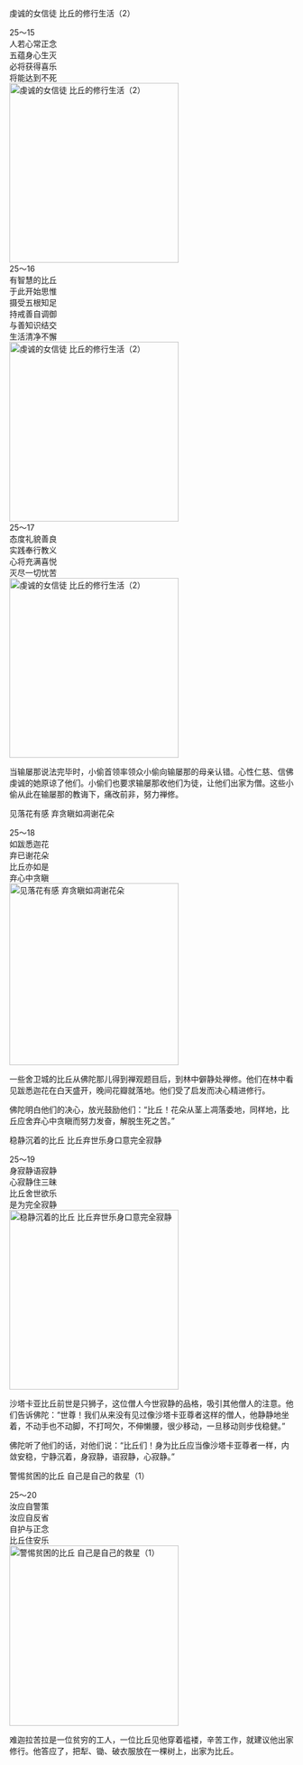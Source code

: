 虔诚的女信徒 比丘的修行生活（2）

<div class="e2">
<div>
25～15<br>
 人若心常正念<br>
 五蕴身心生灭<br>
 必将获得喜乐<br>
 将能达到不死
</div>
<img src="images/fjj-93-1.jpg" width="300" height="318" alt="虔诚的女信徒 比丘的修行生活（2）"/>
</div>

<div class="e2">
<div>
25～16<br>
 有智慧的比丘<br>
 于此开始思惟<br>
 摄受五根知足<br>
 持戒善自调御<br>
 与善知识结交<br>
 生活清净不懈
</div>
<img src="images/fjj-93-2.jpg" width="300" height="318" alt="虔诚的女信徒 比丘的修行生活（2）"/>
</div>

<div class="e2">
<div>
25～17<br>
 态度礼貌善良<br>
 实践奉行教义<br>
 心将充满喜悦<br>
 灭尽一切忧苦
</div>
<img src="images/fjj-93-3.jpg" width="300" height="318" alt="虔诚的女信徒 比丘的修行生活（2）"/>
</div>

当输屡那说法完毕时，小偷首领率领众小偷向输屡那的母亲认错。心性仁慈、信佛虔诚的她原谅了他们。小偷们也要求输屡那收他们为徒，让他们出家为僧。这些小偷从此在输屡那的教诲下，痛改前非，努力禅修。

见落花有感 弃贪瞋如凋谢花朵

<div class="e2">
<div>
25～18<br>
 如跋悉迦花<br>
 弃已谢花朵<br>
 比丘亦如是<br>
 弃心中贪瞋
</div>
<img src="images/fjj-93-4.jpg" width="300" height="322" alt="见落花有感 弃贪瞋如凋谢花朵"/>
</div>

一些舍卫城的比丘从佛陀那儿得到禅观题目后，到林中僻静处禅修。他们在林中看见跋悉迦花在白天盛开，晚间花瓣就落地。他们受了启发而决心精进修行。

佛陀明白他们的决心，放光鼓励他们：“比丘！花朵从茎上凋落委地，同样地，比丘应舍弃心中贪瞋而努力发奋，解脱生死之苦。”

稳静沉着的比丘 比丘弃世乐身口意完全寂静

<div class="e2">
<div>
25～19<br>
 身寂静语寂静<br>
 心寂静住三昧<br>
 比丘舍世欲乐<br>
 是为完全寂静
</div>
<img src="images/fjj-93-5.jpg" width="300" height="318" alt="稳静沉着的比丘 比丘弃世乐身口意完全寂静"/>
</div>

沙塔卡亚比丘前世是只狮子，这位僧人今世寂静的品格，吸引其他僧人的注意。他们告诉佛陀：“世尊！我们从来没有见过像沙塔卡亚尊者这样的僧人，他静静地坐着，不动手也不动脚，不打呵欠，不伸懒腰，很少移动，一旦移动则步伐稳健。”

佛陀听了他们的话，对他们说：“比丘们！身为比丘应当像沙塔卡亚尊者一样，内敛安稳，宁静沉着，身寂静，语寂静，心寂静。”

警惕贫困的比丘 自己是自己的救星（1）

<div class="e2">
<div>
25～20<br>
 汝应自警策<br>
 汝应自反省<br>
 自护与正念<br>
 比丘住安乐
</div>
<img src="images/fjj-93-6.jpg" width="300" height="319" alt="警惕贫困的比丘 自己是自己的救星（1）"/>
</div>

难迦拉苦拉是一位贫穷的工人，一位比丘见他穿着褴褛，辛苦工作，就建议他出家修行。他答应了，把犁、锄、破衣服放在一棵树上，出家为比丘。
